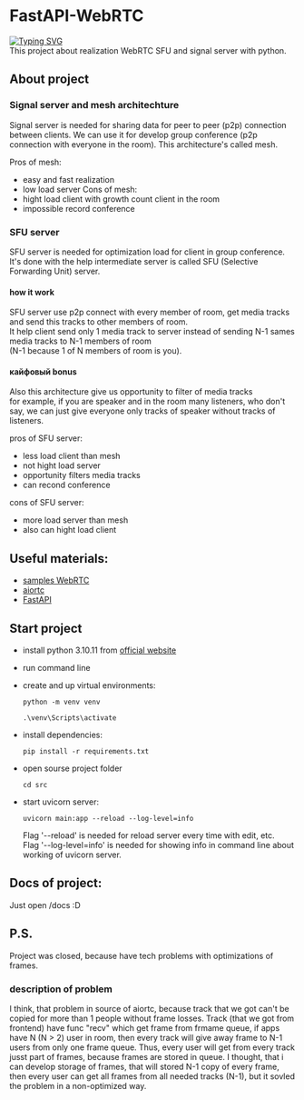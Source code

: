 # FastAPI-WebRTC
[![Typing SVG](https://readme-typing-svg.herokuapp.com?color=%15192b&lines=Python+WebRTC+SFU+and+signal+server)](https://git.io/typing-svg)  
This project about realization WebRTC SFU and signal server with python.

## About project
### Signal server and mesh architechture
Signal server is needed for sharing data for peer to peer (p2p) connection between clients. We can use it for develop group conference  (p2p connection with everyone in the room).
This architecture's called mesh.

Pros of mesh:
- easy and fast realization
- low load server
Cons of mesh:
- hight load client with growth count client in the room
- impossible record conference

### SFU server
SFU server is needed for optimization load for client in group conference.  
It's done with the help intermediate server is called SFU (Selective Forwarding Unit) server.
#### how it work
SFU server use p2p connect with every member of room, get media tracks and send this tracks to other members of room.  
It help client send only 1 media track to server instead of sending N-1 sames media tracks to N-1 members of room  
(N-1 because 1 of N members of room is you).
#### кайфовый bonus
Also this architecture give us opportunity to filter of media tracks  
for example, if you are speaker and in the room many listeners, who don't say, we can just give everyone only tracks of speaker without tracks of listeners.

pros of SFU server:
- less load client than mesh
- not hight load server
- opportunity filters media tracks
- can recond conference
  
cons of SFU server:
- more load server than mesh
- also can hight load client

## Useful materials:
- [samples WebRTC](https://webrtc.org/?)
- [aiortc](https://aiortc.readthedocs.io/en/latest/index.html)
- [FastAPI](https://fastapi.tiangolo.com/)

## Start project

- install python 3.10.11 from [official website](https://www.python.org/)
- run command line
- create and up virtual environments:
  ```
  python -m venv venv
  ```
  ```
  .\venv\Scripts\activate
  ```
- install dependencies:
  ```
  pip install -r requirements.txt
  ```
- open sourse project folder
  ```
  cd src
  ```
- start uvicorn server:

  ```
  uvicorn main:app --reload --log-level=info
  ```
  Flag '--reload' is needed for reload server every time with edit, etc.  
  Flag '--log-level=info' is needed for showing info in command line about working of uvicorn server.

## Docs of project:
Just open /docs :D

## P.S.
Project was closed, because have tech problems with optimizations of frames. 
### description of problem
I think, that problem in source of aiortc, because track that we got can't be copied for more than 1 people without frame losses. 
Track (that we got from frontend) have func "recv" which get frame from frmame queue, if apps have N (N > 2) user in room, 
then every track will give away frame to N-1 users from only one frame queue. Thus, every user will get from every track jusst part of frames, because frames are stored in queue.
I thought, that i can develop storage of frames, that will stored N-1 copy of every frame, then every user can get all frames from all needed tracks (N-1), but it sovled the problem in a non-optimized way.
